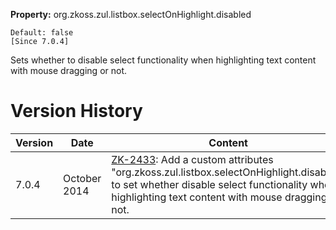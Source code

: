 **Property:** org.zkoss.zul.listbox.selectOnHighlight.disabled

`Default: false`  
`[Since 7.0.4]`

Sets whether to disable select functionality when highlighting text
content with mouse dragging or not.

# Version History

| Version | Date         | Content                                                                                                                                                                                                                               |
|---------|--------------|---------------------------------------------------------------------------------------------------------------------------------------------------------------------------------------------------------------------------------------|
| 7.0.4   | October 2014 | [ZK-2433](http://tracker.zkoss.org/browse/ZK-2433): Add a custom attributes "org.zkoss.zul.listbox.selectOnHighlight.disabled" to set whether disable select functionality when highlighting text content with mouse dragging or not. |
